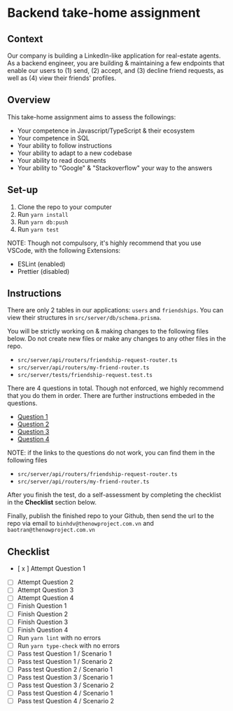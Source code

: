 # Backend take-home assignment

## Context

Our company is building a LinkedIn-like application for real-estate agents. As
a backend engineer, you are building & maintaining a few endpoints that enable
our users to (1) send, (2) accept, and (3) decline friend requests, as well as
(4) view their friends' profiles.

## Overview

This take-home assignment aims to assess the followings:

- Your competence in Javascript/TypeScript & their ecosystem
- Your competence in SQL
- Your ability to follow instructions
- Your ability to adapt to a new codebase
- Your ability to read documents
- Your ability to "Google" & "Stackoverflow" your way to the answers

## Set-up

1. Clone the repo to your computer
2. Run `yarn install`
3. Run `yarn db:push`
4. Run `yarn test`

NOTE: Though not compulsory, it's highly recommend that you use VSCode, with
the following Extensions:

- ESLint (enabled)
- Prettier (disabled)

## Instructions

There are only 2 tables in our applications: `users` and `friendships`. You can
view their structures in `src/server/db/schema.prisma`.

You will be strictly working on & making changes to the following files below.
Do not create new files or make any changes to any other files in the repo.

- `src/server/api/routers/friendship-request-router.ts`
- `src/server/api/routers/my-friend-router.ts`
- `src/server/tests/friendship-request.test.ts`

There are 4 questions in total. Though not enforced, we highly recommend that
you do them in order. There are further instructions embeded in the questions.

- [Question 1](https://github.com/TheNowProject/backend-take-home-assignment/blob/main/src/server/api/routers/friendship-request-router.ts#L98)
- [Question 2](https://github.com/TheNowProject/backend-take-home-assignment/blob/main/src/server/api/routers/friendship-request-router.ts#L128)
- [Question 3](https://github.com/TheNowProject/backend-take-home-assignment/blob/main/src/server/api/routers/friendship-request-router.ts#L69)
- [Question 4](https://github.com/TheNowProject/backend-take-home-assignment/blob/main/src/server/api/routers/my-friend-router.ts#L25)

NOTE: if the links to the questions do not work, you can find them in the
following files

- `src/server/api/routers/friendship-request-router.ts`
- `src/server/api/routers/my-friend-router.ts`

After you finish the test, do a self-assessment by completing the checklist
in the **Checklist** section below.

Finally, publish the finished repo to your Github, then send the url
to the repo via email to `binhdv@thenowproject.com.vn` and
`baotran@thenowproject.com.vn`

## Checklist

- [ x ] Attempt Question 1
- [ ] Attempt Question 2
- [ ] Attempt Question 3
- [ ] Attempt Question 4
- [ ] Finish Question 1
- [ ] Finish Question 2
- [ ] Finish Question 3
- [ ] Finish Question 4
- [ ] Run `yarn lint` with no errors
- [ ] Run `yarn type-check` with no errors
- [ ] Pass test Question 1 / Scenario 1
- [ ] Pass test Question 1 / Scenario 2
- [ ] Pass test Question 2 / Scenario 1
- [ ] Pass test Question 3 / Scenario 1
- [ ] Pass test Question 3 / Scenario 2
- [ ] Pass test Question 4 / Scenario 1
- [ ] Pass test Question 4 / Scenario 2

